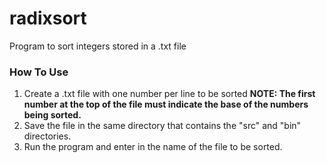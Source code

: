 # radixsort
Program to sort integers stored in a .txt file

### How To Use
1. Create a .txt file with one number per line to be sorted **NOTE: The first number at the top of the file must indicate the base of the numbers being sorted.**
2. Save the file in the same directory that contains the "src" and "bin" directories.
3. Run the program and enter in the name of the file to be sorted.
